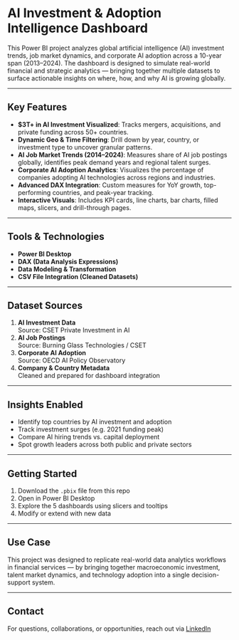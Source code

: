 # AI Investment & Adoption Intelligence Dashboard

This Power BI project analyzes global artificial intelligence (AI) investment trends, job market dynamics, and corporate AI adoption across a 10-year span (2013–2024). The dashboard is designed to simulate real-world financial and strategic analytics — bringing together multiple datasets to surface actionable insights on where, how, and why AI is growing globally.

---

## Key Features

- **$3T+ in AI Investment Visualized**: Tracks mergers, acquisitions, and private funding across 50+ countries.
- **Dynamic Geo & Time Filtering**: Drill down by year, country, or investment type to uncover granular patterns.
- **AI Job Market Trends (2014–2024)**: Measures share of AI job postings globally, identifies peak demand years and regional talent surges.
- **Corporate AI Adoption Analytics**: Visualizes the percentage of companies adopting AI technologies across regions and industries.
- **Advanced DAX Integration**: Custom measures for YoY growth, top-performing countries, and peak-year tracking.
- **Interactive Visuals**: Includes KPI cards, line charts, bar charts, filled maps, slicers, and drill-through pages.

---

##  Tools & Technologies

- **Power BI Desktop**
- **DAX (Data Analysis Expressions)**
- **Data Modeling & Transformation**
- **CSV File Integration (Cleaned Datasets)**

---

##  Dataset Sources

1. **AI Investment Data**  
   Source: CSET Private Investment in AI  
2. **AI Job Postings**  
   Source: Burning Glass Technologies / CSET  
3. **Corporate AI Adoption**  
   Source: OECD AI Policy Observatory  
4. **Company & Country Metadata**  
   Cleaned and prepared for dashboard integration

---

##  Insights Enabled

- Identify top countries by AI investment and adoption
- Track investment surges (e.g. 2021 funding peak)
- Compare AI hiring trends vs. capital deployment
- Spot growth leaders across both public and private sectors

---

##  Getting Started

1. Download the `.pbix` file from this repo
2. Open in Power BI Desktop
3. Explore the 5 dashboards using slicers and tooltips
4. Modify or extend with new data

---

##  Use Case

This project was designed to replicate real-world data analytics workflows in financial services  — by bringing together macroeconomic investment, talent market dynamics, and technology adoption into a single decision-support system.

---

##  Contact

For questions, collaborations, or opportunities, reach out via [LinkedIn](https://www.linkedin.com/in/harsh-jha-321a28284/)


